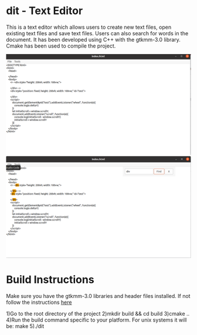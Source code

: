 # dit - Text Editor

This is a text editor which allows users to create new text files, open existing text files and save text files. Users can also search for words 
in the document. It has been developed using C++ with the gtkmm-3.0 library. Cmake has been used to compile the project.

![Text_Editor1](https://raw.githubusercontent.com/ayugupt/text_editor/master/images/ssq.png)
![Text_Editor2](https://raw.githubusercontent.com/ayugupt/text_editor/master/images/ss2.png)

# Build Instructions

Make sure you have the gtkmm-3.0 libraries and header files installed. If not follow the instructions [here](https://www.gtkmm.org/en/download.html) 

1)Go to the root directory of the project
2)mkdir build && cd build
3)cmake ..
4)Run the build command specific to your platform. For unix systems it will be: make
5)./dit
